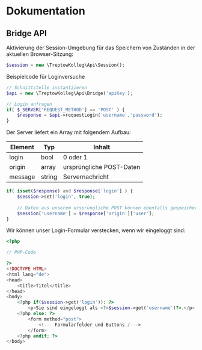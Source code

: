 # Dokumentation

## Bridge API

Aktivierung der Session-Umgebung für das Speichern von Zuständen
in der aktuellen Browser-Sitzung:

````php
$session = new \TreptowKolleg\Api\Session();
````

Beispielcode für Loginversuche

````php
// Schnittstelle instantiieren
$api = new \TreptowKolleg\Api\Bridge('apiKey');

// Login anfragen
if( $_SERVER['REQUEST_METHOD'] == 'POST' ) {
    $response = $api->requestLogin('username','password');
}

````

Der Server liefert ein Array mit folgendem Aufbau:

Element | Typ | Inhalt
-----|-----|-----
login | bool | 0 oder 1
origin | array | ursprüngliche POST-Daten
message | string | Servernachricht

````php
if( isset($response) and $response['login'] ) {
    $session->set('login', true);
    
    // Daten aus unserem ursprüngliche POST können ebenfalls gespeichert werden. Z. B.:
    $session['username'] = $response['origin']['user'];
}
````

Wir können unser Login-Formular verstecken, wenn wir eingeloggt sind:

````php
<?php

// PHP-Code

?>
<!DOCTYPE HTML>
<html lang="de">
<head>
    <title>Titel</title>
</head>
<body>
    <?php if($session->get('login')): ?>
        <p>Sie sind eingeloggt als <?=$session->get('username')?>.</p>
    <?php else: ?>
        <form method="post">
            <!--- Formularfelder und Buttons /--->
        </form>
    <?php endif; ?>
</body>
````

